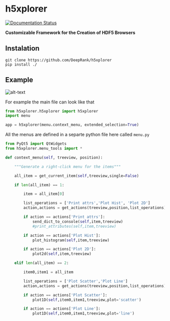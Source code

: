 # h5xplorer


[![Documentation Status](https://readthedocs.org/projects/h5xplorer/badge/?version=latest)](http://h5xplorer.readthedocs.io/?badge=latest)


**Customizable Framework for the Creation of HDF5 Browsers**

## Instalation

```
git clone https://github.com/DeepRank/h5xplorer
pip install ./
```

## Example


![alt-text](./h5x.gif)

For example the main file can look like that

```python
from h5xplorer.h5xplorer import h5xplorer
import menu

app = h5xplorer(menu.context_menu, extended_selection=True)
```

All the menus are defined in a separte python file here called ```menu.py```

```python
from PyQt5 import QtWidgets
from h5xplorer.menu_tools import *

def context_menu(self, treeview, position):

    """Generate a right-click menu for the items"""

    all_item = get_current_item(self,treeview,single=False)

    if len(all_item) == 1:

        item = all_item[0]

        list_operations = ['Print attrs','Plot Hist', 'Plot 2D']
        action,actions = get_actions(treeview,position,list_operations)

        if action == actions['Print attrs']:
            send_dict_to_console(self,item,treeview)
            #print_attributes(self,item,treeview)

        if action == actions['Plot Hist']:
            plot_histogram(self,item,treeview)

        if action == actions['Plot 2D']:
            plot2d(self,item,treeview)

    elif len(all_item) == 2:

        item0,item1 = all_item

        list_operations = ['Plot Scatter','Plot Line']
        action,actions = get_actions(treeview,position,list_operations)

        if action == actions['Plot Scatter']:
            plot1D(self,item0,item1,treeview,plot='scatter')

        if action == actions['Plot Line']:
            plot1D(self,item0,item1,treeview,plot='line')

```
